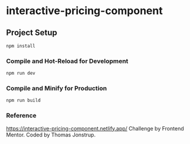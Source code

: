 # interactive-pricing-component


## Project Setup

```sh
npm install
```

### Compile and Hot-Reload for Development

```sh
npm run dev
```

### Compile and Minify for Production

```sh
npm run build
```


### Reference 
https://interactive-pricing-component.netlify.app/
Challenge by Frontend Mentor. Coded by Thomas Jonstrup.
